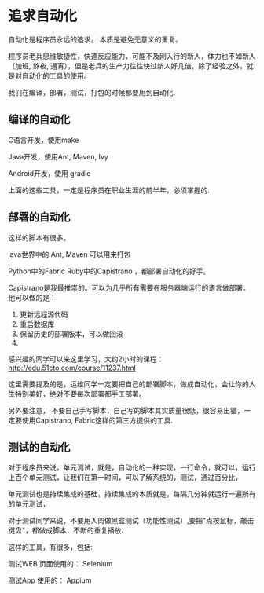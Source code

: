 # 追求自动化

自动化是程序员永远的追求。 本质是避免无意义的重复。

程序员老兵思维敏捷性，快速反应能力，可能不及刚入行的新人，体力也不如新人（加班, 熬夜, 通宵），但是老兵的生产力往往快过新人好几倍，除了经验之外，就是对自动化的工具的使用。

我们在编译，部署，测试，打包的时候都要用到自动化.

## 编译的自动化

C语言开发，使用make

Java开发，使用Ant, Maven, Ivy

Android开发，使用 gradle

上面的这些工具，一定是程序员在职业生涯的前半年，必须掌握的.

## 部署的自动化

这样的脚本有很多。

java世界中的 Ant, Maven 可以用来打包

Python中的Fabric  Ruby中的Capistrano ，都部署自动化的好手。

Capistrano是我最推崇的。可以为几乎所有需要在服务器端运行的语言做部署。 他可以做的是：

1. 更新远程源代码
2. 重启数据库
3. 保留历史的部署版本，可以做回滚
4.

感兴趣的同学可以来这里学习，大约2小时的课程：  http://edu.51cto.com/course/11237.html

这里需要提及的是，运维同学一定要把自己的部署脚本，做成自动化，会让你的人生特别美好，绝对不要每次部署都手工部署。

另外要注意， 不要自己手写脚本，自己写的脚本其实质量很低，很容易出错，一定要使用Capistrano, Fabric这样的第三方提供的工具.

## 测试的自动化

对于程序员来说，单元测试，就是，自动化的一种实现，一行命令，就可以，运行上百个单元测试，让我们在第一时间，可以了解系统的，测试，通过百分比，

单元测试也是持续集成的基础，持续集成的本质就是，每隔几分钟就运行一遍所有的单元测试，

对于测试同学来说，不要用人肉做黑盒测试（功能性测试）,要把"点按鼠标，敲击键盘"，都做成脚本，不断的重复播放.

这样的工具，有很多，包括:

测试WEB 页面使用的： Selenium

测试App 使用的： Appium